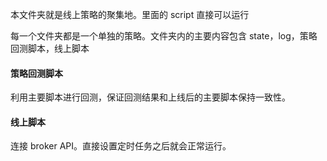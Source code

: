 本文件夹就是线上策略的聚集地。里面的 script 直接可以运行

每一个文件夹都是一个单独的策略。文件夹内的主要内容包含 state，log，策略回测脚本，线上脚本

#### 策略回测脚本

利用主要脚本进行回测，保证回测结果和上线后的主要脚本保持一致性。

#### 线上脚本

连接 broker API。直接设置定时任务之后就会正常运行。
